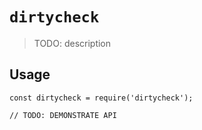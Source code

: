 # `dirtycheck`

> TODO: description

## Usage

```
const dirtycheck = require('dirtycheck');

// TODO: DEMONSTRATE API
```
